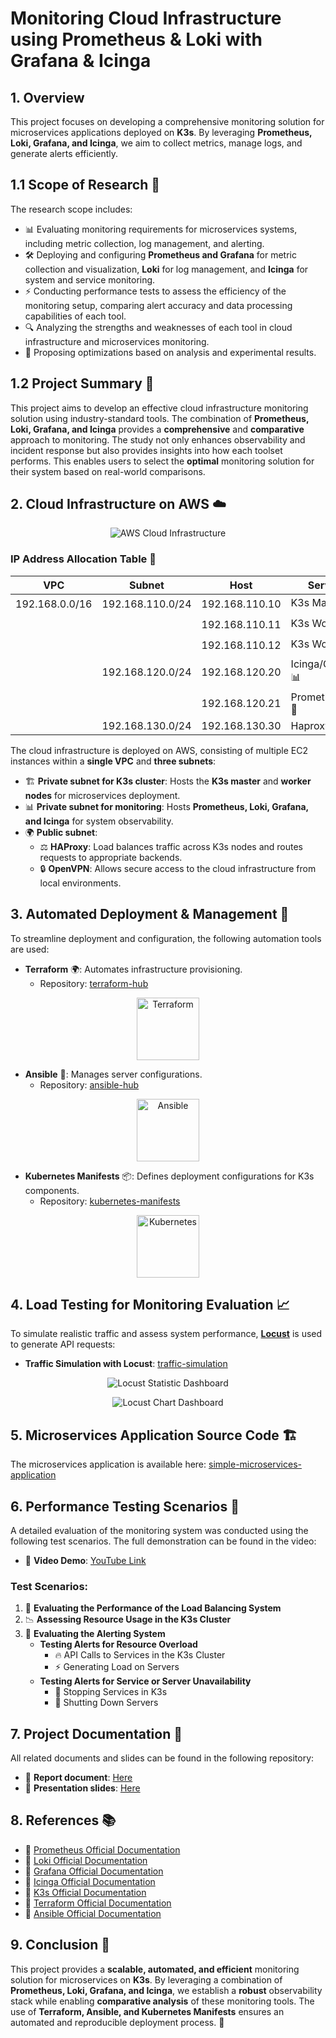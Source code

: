 # Monitoring Cloud Infrastructure using Prometheus & Loki with Grafana & Icinga

## 1. Overview
This project focuses on developing a comprehensive monitoring solution for microservices applications deployed on **K3s**. By leveraging **Prometheus, Loki, Grafana, and Icinga**, we aim to collect metrics, manage logs, and generate alerts efficiently.

## 1.1 Scope of Research 📌
The research scope includes:
- 📊 Evaluating monitoring requirements for microservices systems, including metric collection, log management, and alerting.
- 🛠 Deploying and configuring **Prometheus and Grafana** for metric collection and visualization, **Loki** for log management, and **Icinga** for system and service monitoring.
- ⚡ Conducting performance tests to assess the efficiency of the monitoring setup, comparing alert accuracy and data processing capabilities of each tool.
- 🔍 Analyzing the strengths and weaknesses of each tool in cloud infrastructure and microservices monitoring.
- 🚀 Proposing optimizations based on analysis and experimental results.

## 1.2 Project Summary 📜
This project aims to develop an effective cloud infrastructure monitoring solution using industry-standard tools. The combination of **Prometheus, Loki, Grafana, and Icinga** provides a **comprehensive** and **comparative** approach to monitoring. The study not only enhances observability and incident response but also provides insights into how each toolset performs. This enables users to select the **optimal** monitoring solution for their system based on real-world comparisons.

## 2. Cloud Infrastructure on AWS ☁️

<p align="center">
    <img src="../images/network-architecture.png" alt="AWS Cloud Infrastructure">
    </img>
</p>

### IP Address Allocation Table 📍

| VPC | Subnet | Host | Server(s) |
|------|--------|------|-----------|
| 192.168.0.0/16 | 192.168.110.0/24 | 192.168.110.10 | K3s Master 🖥️|
| | | 192.168.110.11 | K3s Worker 1 🖥️|
| | | 192.168.110.12 | K3s Worker 2 🖥️|
| | 192.168.120.0/24 | 192.168.120.20 | Icinga/Grafana 📊|
| | | 192.168.120.21 | Prometheus/Loki 📡|
| | 192.168.130.0/24 | 192.168.130.30 | Haproxy ⚖️|

The cloud infrastructure is deployed on AWS, consisting of multiple EC2 instances within a **single VPC** and **three subnets**:
- 🏗 **Private subnet for K3s cluster**: Hosts the **K3s master** and **worker nodes** for microservices deployment.
- 📊 **Private subnet for monitoring**: Hosts **Prometheus, Loki, Grafana, and Icinga** for system observability.
- 🌍 **Public subnet**:
    - ⚖️ **HAProxy**: Load balances traffic across K3s nodes and routes requests to appropriate backends.
    - 🔒 **OpenVPN**: Allows secure access to the cloud infrastructure from local environments.

## 3. Automated Deployment & Management 🤖
To streamline deployment and configuration, the following automation tools are used:
- **Terraform** 🌍: Automates infrastructure provisioning.
  - Repository: [terraform-hub](https://github.com/NT531-P11-Monitoring-Tools/terraform-hub)

<p align="center">
    <img src="../images/Terraform.png" alt="Terraform" width="100"></img>
</p>

- **Ansible** 🔧: Manages server configurations.
  - Repository: [ansible-hub](https://github.com/NT531-P11-Monitoring-Tools/ansible-hub)

<p align="center">
    <img src="../images/Ansible.png" alt="Ansible" width="100"></img>
</p>

- **Kubernetes Manifests** 📦: Defines deployment configurations for K3s components.
  - Repository: [kubernetes-manifests](https://github.com/NT531-P11-Monitoring-Tools/kubernetes-manifests)

<p align="center">
    <img src="../images/Kubernetes.png" alt="Kubernetes" width="100"></img>
</p>

## 4. Load Testing for Monitoring Evaluation 📈
To simulate realistic traffic and assess system performance, [**Locust**](https://locust.io/) is used to generate API requests:
- **Traffic Simulation with Locust**: [traffic-simulation](https://github.com/NT531-P11-Monitoring-Tools/traffic-simulation)


<p align="center">
    <img src="../images/Locust-dashboard-statistics.png" alt="Locust Statistic Dashboard"></img>
</p>

<p align="center">
    <img src="../images/Locust-dashboard-charts.png" alt="Locust Chart Dashboard"></img>
</p>

## 5. Microservices Application Source Code 🏗️
The microservices application is available here:
[simple-microservices-application](https://github.com/NT531-P11-Monitoring-Tools/simple-microservices-application)

## 6. Performance Testing Scenarios 🎯
A detailed evaluation of the monitoring system was conducted using the following test scenarios. The full demonstration can be found in the video:
- 🎥 **Video Demo**: [YouTube Link](https://www.youtube.com/watch?v=bETCRAICRug&t=311s&ab_channel=L%C6%B0uMinhThi%E1%BB%87n)

### Test Scenarios:
1. 🚀 **Evaluating the Performance of the Load Balancing System**
2. 📉 **Assessing Resource Usage in the K3s Cluster**
3. 🚨 **Evaluating the Alerting System**
   - **Testing Alerts for Resource Overload**
        - 🔥 API Calls to Services in the K3s Cluster
        - ⚡ Generating Load on Servers
   - **Testing Alerts for Service or Server Unavailability**
        - 🛑 Stopping Services in K3s
        - 🔌 Shutting Down Servers

## 7. Project Documentation 📂
All related documents and slides can be found in the following repository:
- 📄 **Report document**: [Here](../materials/NT531.P11_NHOM01.pdf)
- 🎤 **Presentation slides**: [Here](../materials/NT531.P11_NHOM01.pptx)

## 8. References 📚
- 📜 [Prometheus Official Documentation](https://prometheus.io/docs/)
- 📜 [Loki Official Documentation](https://grafana.com/oss/loki/)
- 📜 [Grafana Official Documentation](https://grafana.com/docs/)
- 📜 [Icinga Official Documentation](https://icinga.com/docs/)
- 📜 [K3s Official Documentation](https://k3s.io/)
- 📜 [Terraform Official Documentation](https://developer.hashicorp.com/terraform/docs)
- 📜 [Ansible Official Documentation](https://docs.ansible.com/ansible/latest/index.html)

## 9. Conclusion 🏁
This project provides a **scalable, automated, and efficient** monitoring solution for microservices on **K3s**. By leveraging a combination of **Prometheus, Loki, Grafana, and Icinga**, we establish a **robust** observability stack while enabling **comparative analysis** of these monitoring tools. The use of **Terraform, Ansible, and Kubernetes Manifests** ensures an automated and reproducible deployment process. 🚀

